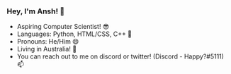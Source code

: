 

<!--
**Anshxy/Anshxy** is a ✨ _special_ ✨ repository because its `README.md` (this file) appears on your GitHub profile.

Here are some ideas to get you started:

- 🔭 I’m currently working on ...
- 🌱 I’m currently learning ...
- 👯 I’m looking to collaborate on ...
- 🤔 I’m looking for help with ...
- 💬 Ask me about ...
- 📫 How to reach me: ...
- 😄 Pronouns: ...
- ⚡ Fun fact: ...
-->

### Hey, I'm **Ansh**! 👋

- Aspiring Computer Scientist! 😎
- Languages: Python, HTML/CSS, C++ 🌱
- Pronouns: He/Him 😄
- Living in Australia! 🔭
- You can reach out to me on discord or twitter! (Discord - Happy?#5111) 📫
